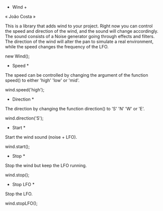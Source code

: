 + Wind +

« João Costa »

This is a library that adds wind to your project. 
Right now you can control the speed and direction of the wind, and the sound will change accordingly.
The sound consists of a Noise generator going through effects and filters. 
The direction of the wind will alter the pan to simulate a real environment, while the speed changes the frequency of the LFO.

new Wind();

* Speed *

The speed can be controlled by changing the argument of the function speed() to either 'high' 'low' or 'mid'.

wind.speed('high');

* Direction *

The direction by changing the function direction() to 'S' 'N' 'W' or 'E'.

wind.direction('S');

* Start *

Start the wind sound (noise + LFO).

wind.start();

* Stop *

Stop the wind but keep the LFO running.

wind.stop();

* Stop LFO *

Stop the LFO.

wind.stopLFO();
